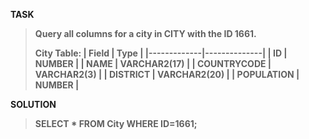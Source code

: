 [comment]: <> (Written: 23-Mar-2020)

<b>TASK<b>
> Query all columns for a city in CITY with the ID 1661.
>
> City Table: 
> | Field       | Type         |
> |-------------|--------------|
> | ID          | NUMBER       |
> | NAME        | VARCHAR2(17) |
> | COUNTRYCODE | VARCHAR2(3)  |
> | DISTRICT    | VARCHAR2(20) |
> | POPULATION  | NUMBER       |

<b>SOLUTION</b>
> SELECT * FROM City WHERE ID=1661;
